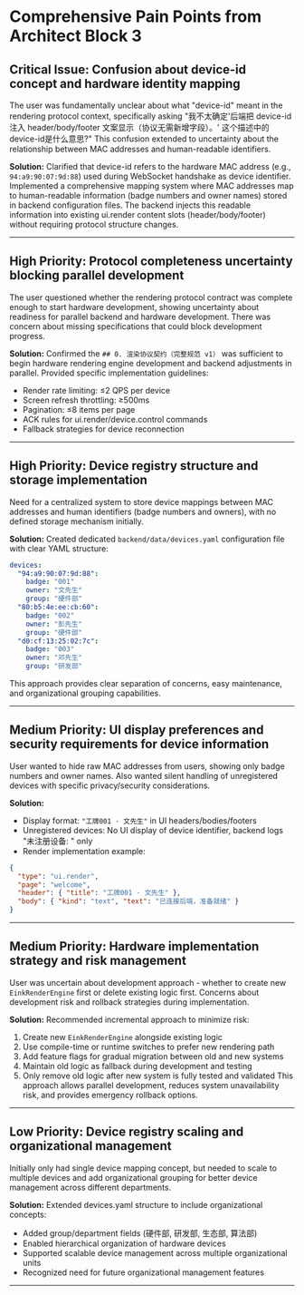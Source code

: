 # Comprehensive Pain Points from Architect Block 3

## Critical Issue: Confusion about device-id concept and hardware identity mapping
The user was fundamentally unclear about what "device-id" meant in the rendering protocol context, specifically asking "我不太确定'后端把 device-id 注入 header/body/footer 文案显示（协议无需新增字段）。' 这个描述中的device-id是什么意思?" This confusion extended to uncertainty about the relationship between MAC addresses and human-readable identifiers.

**Solution:**
Clarified that device-id refers to the hardware MAC address (e.g., `94:a9:90:07:9d:88`) used during WebSocket handshake as device identifier. Implemented a comprehensive mapping system where MAC addresses map to human-readable information (badge numbers and owner names) stored in backend configuration files. The backend injects this readable information into existing ui.render content slots (header/body/footer) without requiring protocol structure changes.

---

## High Priority: Protocol completeness uncertainty blocking parallel development
The user questioned whether the rendering protocol contract was complete enough to start hardware development, showing uncertainty about readiness for parallel backend and hardware development. There was concern about missing specifications that could block development progress.

**Solution:**
Confirmed the `## 0. 渲染协议契约（完整规范 v1）` was sufficient to begin hardware rendering engine development and backend adjustments in parallel. Provided specific implementation guidelines:
- Render rate limiting: ≤2 QPS per device
- Screen refresh throttling: ≥500ms 
- Pagination: ≤8 items per page
- ACK rules for ui.render/device.control commands
- Fallback strategies for device reconnection

---

## High Priority: Device registry structure and storage implementation
Need for a centralized system to store device mappings between MAC addresses and human identifiers (badge numbers and owners), with no defined storage mechanism initially.

**Solution:**
Created dedicated `backend/data/devices.yaml` configuration file with clear YAML structure:
```yaml
devices:
  "94:a9:90:07:9d:88":
    badge: "001"
    owner: "文先生"
    group: "硬件部"
  "80:b5:4e:ee:cb:60":
    badge: "002"
    owner: "彭先生"
    group: "硬件部"
  "d0:cf:13:25:02:7c":
    badge: "003"
    owner: "邓先生"
    group: "研发部"
```
This approach provides clear separation of concerns, easy maintenance, and organizational grouping capabilities.

---

## Medium Priority: UI display preferences and security requirements for device information
User wanted to hide raw MAC addresses from users, showing only badge numbers and owner names. Also wanted silent handling of unregistered devices with specific privacy/security considerations.

**Solution:**
- Display format: `"工牌001 · 文先生"` in UI headers/bodies/footers
- Unregistered devices: No UI display of device identifier, backend logs "未注册设备: <mac>" only
- Render implementation example:
```json
{
  "type": "ui.render",
  "page": "welcome", 
  "header": { "title": "工牌001 · 文先生" },
  "body": { "kind": "text", "text": "已连接后端，准备就绪" }
}
```

---

## Medium Priority: Hardware implementation strategy and risk management
User was uncertain about development approach - whether to create new `EinkRenderEngine` first or delete existing logic first. Concerns about development risk and rollback strategies during implementation.

**Solution:**
Recommended incremental approach to minimize risk:
1. Create new `EinkRenderEngine` alongside existing logic
2. Use compile-time or runtime switches to prefer new rendering path
3. Add feature flags for gradual migration between old and new systems
4. Maintain old logic as fallback during development and testing
5. Only remove old logic after new system is fully tested and validated
This approach allows parallel development, reduces system unavailability risk, and provides emergency rollback options.

---

## Low Priority: Device registry scaling and organizational management
Initially only had single device mapping concept, but needed to scale to multiple devices and add organizational grouping for better device management across different departments.

**Solution:**
Extended devices.yaml structure to include organizational concepts:
- Added group/department fields (硬件部, 研发部, 生态部, 算法部)
- Enabled hierarchical organization of hardware devices
- Supported scalable device management across multiple organizational units
- Recognized need for future organizational management features

---